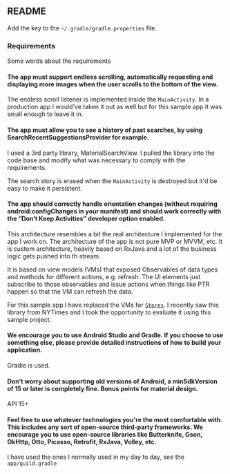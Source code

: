 ## README

Add the key to the `~/.gradle/gradle.properties` file.

### Requirements

Some words about the requirements

#### The app must support endless scrolling, automatically requesting and displaying more images when the user scrolls to the bottom of the view.

The endless scroll listener is implemented inside the `MainActivity`. In a production app I would've taken it out as
well but for this sample app it was small enough to leave it in.

#### The app must allow you to see a history of past searches, by using SearchRecentSuggestionsProvider for example.
I used a 3rd party library, MaterialSearchView. I pulled the library into the code base and modify what was necessary 
to comply with the requirements.

The search story is erased when the `MainActivity` is destroyed but it'd be easy to make it persistent.

#### The app should correctly handle orientation changes (without requiring android:configChanges in your manifest) and should work correctly with the “Don’t Keep Activities” developer option enabled.
This architecture resembles a bit the real architecture I implemented for the app I work on.
The architecture of the app is not pure MVP or MVVM, etc. It is custom architecture, heavily based on RxJava and a lot 
of the business logic gets pushed into th stream.


It is based on view models (VMs) that exposed Observables of data types and methods for different actions, e.g. refresh. 
The UI elements just subscribe to those observables and issue actions when things like PTR happen so that the VM can 
refresh the data.

For this sample app I have replaced the VMs for [`Stores`](https://github.com/NYTimes/Store/). I recently saw this 
library from NYTimes and I took the opportunity to evaluate it using this sample project. 

#### We encourage you to use Android Studio and Gradle. If you choose to use something else, please provide detailed instructions of how to build your application.
Gradle is used.

#### Don’t worry about supporting old versions of Android, a minSdkVersion of 15 or later is completely fine. Bonus points for material design.
API 15+

#### Feel free to use whatever technologies you're the most comfortable with. This includes any sort of open-source third-party frameworks. We encourage you to use open-source libraries like Butterknife, Gson, OkHttp, Otto, Picasso, Retrofit, RxJava, Volley, etc.
I have used the ones I normally used in my day to day, see the `app/guild.gradle`
